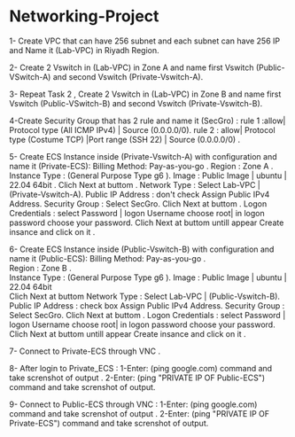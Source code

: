 # Networking-Project

1- Create VPC that can have 256 subnet and each subnet can have 256 IP and Name it (Lab-VPC) in Riyadh Region.

2- Create 2 Vswitch in (Lab-VPC)  in Zone A and name first Vswitch (Public-VSwitch-A) and second Vswitch (Private-Vswitch-A).

3- Repeat Task 2 , Create 2 Vswitch in (Lab-VPC) in Zone B and name first Vswitch (Public-VSwitch-B) and second Vswitch (Private-Vswitch-B).

4-Create Security Group that has 2 rule and name it (SecGro) : 
rule 1 :allow| Protocol type (All ICMP IPv4) | Source (0.0.0.0/0). 
rule 2 : allow| Protocol type (Costume TCP) |Port range (SSH 22) | Source (0.0.0.0/0) .

5- Create ECS Instance inside (Private-Vswitch-A) with configuration and name it (Private-ECS): 
Billing Method: Pay-as-you-go .
Region : Zone A . 
Instance Type : (General Purpose Type g6 ).
Image : Public Image | ubuntu | 22.04 64bit .
Clich Next at buttom .
Network Type : Select Lab-VPC | (Private-Vswitch-A).
Public IP Address : don't check Assign Public IPv4 Address.
Security Group : Select SecGro.
Clich Next at buttom .
Logon Credentials : select Password | logon Username choose root| in logon password choose your password.
Clich Next at buttom untill appear Create insance and click on it .

6- Create ECS Instance inside (Public-Vswitch-B) with configuration and name it (Public-ECS): 
Billing Method: Pay-as-you-go .<br/>
Region : Zone B . <br/>
Instance Type : (General Purpose Type g6 ).
Image : Public Image | ubuntu | 22.04 64bit <br/>
Clich Next at buttom 
Network Type : Select Lab-VPC | (Public-Vswitch-B).
Public IP Address :  check box Assign Public IPv4 Address.
Security Group : Select SecGro.
Clich Next at buttom .
Logon Credentials : select Password | logon Username choose root| in logon password choose your password.
Clich Next at buttom untill appear Create insance and click on it .

7- Connect to Private-ECS through VNC .

8- After login to Private_ECS :
     1-Enter: (ping google.com) command and take screnshot of output .
     2-Enter: (ping "PRIVATE IP OF Public-ECS") command and take screnshot of output. 
 
 9- Connect to Public-ECS through VNC :
     1-Enter: (ping google.com) command and take screnshot of output .
     2-Enter: (ping "PRIVATE IP OF Private-ECS") command and take screnshot of output. 
     




